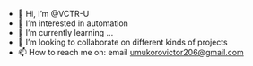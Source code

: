 - 👋 Hi, I’m @VCTR-U
- 👀 I’m interested in automation 
- 🌱 I’m currently learning ...
- 💞️ I’m looking to collaborate on different kinds of projects 
- 📫 How to reach me on: email umukorovictor206@gmail.com 

<!---
VCTR-U/VCTR-U is a ✨ special ✨ repository because its `README.md` (this file) appears on your GitHub profile.
You can click the Preview link to take a look at your changes.
--->
